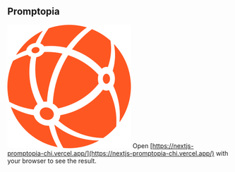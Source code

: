 ## Promptopia

![Promptopia logo](/public/assets/images/logo.svg)
Open [https://nextjs-promptopia-chi.vercel.app/](https://nextjs-promptopia-chi.vercel.app/) with your browser to see the result.
